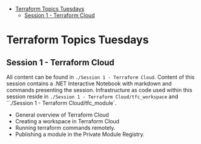 - [Terraform Topics Tuesdays](#terraform-topics-tuesdays)
  - [Session 1 - Terraform Cloud](#session-1---terraform-cloud)

# Terraform Topics Tuesdays

## Session 1 - Terraform Cloud

All content can be found in `./Session 1 - Terraform Cloud`. Content of this session contains a .NET Interactive Notebook with markdown and commands presenting the session. Infrastructure as code used within this session reside in `./Session 1 - Terraform Cloud/tfc_workspace` and ``./Session 1 - Terraform Cloud/tfc_module`.

- General overview of Terraform Cloud
- Creating a workspace in Terraform Cloud
- Running terraform commands remotely.
- Publishing a module in the Private Module Registry.
